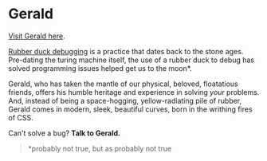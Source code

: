 # Gerald

[Visit Gerald here](https://zlw11063.github.io/gerald/).

[Rubber duck debugging](https://en.wikipedia.org/wiki/Rubber_duck_debugging) is a practice that dates back to the stone ages. Pre-dating the turing machine itself, the use of a rubber duck to debug has solved programming issues helped get us to the moon*. 

Gerald, who has taken the mantle of our physical, beloved, floatatious friends, offers his humble heritage and experience in solving _your_ problems. And, instead of being a space-hogging, yellow-radiating pile of rubber, Gerald comes in modern, sleek, beautiful curves, born in the writhing fires of CSS.

Can't solve a bug? **Talk to Gerald.**






> *probably not true, but as probably not true
